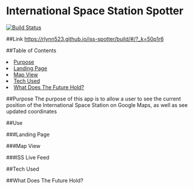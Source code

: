 # International Space Station Spotter
[![Build Status](https://travis-ci.org/rlynn523/iss-spotter.svg?branch=mvp-staging)](https://travis-ci.org/rlynn523/iss-spotter)

##Link
https://rlynn523.github.io/iss-spotter/build/#/?_k=50p1r6

##Table of Contents
<li><a href='#purpose'>Purpose</a></li>
<li><a href='#landing-page'>Landing Page</a></li>
<li><a href='#map-view'>Map View</a></li>
<li><a href='#iss-live-feed>ISS Live Feed</a></li>
<li><a href='#tech-used'>Tech Used</a></li>
<li><a href='#what-does-the-future-hold'>What Does The Future Hold?</a></li>

##Purpose
The purpose of this app is to allow a user to see the current position of the International Space Station on Google Maps, as well as see updated coordinates

##Use

###Landing Page


###Map View

###ISS Live Feed


##Tech Used

##What Does The Future Hold?


